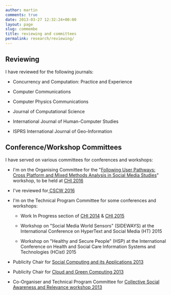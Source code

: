 ```yaml
---
author: martin
comments: true
date: 2013-03-27 12:32:24+00:00
layout: page
slug: commembe
title: reviewing and committees
permalink: research/reviewing/
---
```


## Reviewing



I have reviewed for the following journals:





  * Concurrency and Computation: Practice and Experience


  * Computer Communications


  * Computer Physics Communications


  * Journal of Computational Science


  * International Journal of Human-Computer Studies


  * ISPRS International Journal of Geo-Information





## Conference/Workshop Committees



I have served on various committees for conferences and workshops:





  * I'm on the Organising Committee for the "[Following User Pathways: Cross Platform and Mixed Methods Analysis in Social Media Studies](http://www.ksri.kit.edu/1516.php)" workshop, to be held at [CHI 2016](http://chi2016.acm.org/wp/)


  * I've reviewed for[ CSCW 2016](http://cscw.acm.org/2016/index.php)


  * I'm on the Technical Program Committee for some conferences and workshops:


    * Work In Progress section of [CHI 2014](http://chi2014.acm.org/) & [CHI 2015](http://chi2015.acm.org/)


    * Workshop on "Social Media World Sensors" (SIDEWAYS) at the International Conference on HyperText and Social Media (HT) 2015


    * Workshop on "Healthy and Secure People" (HSP) at the International Conference on Health and Social Care Information Systems and Technologies (HCist) 2015





  * Publicity Chair for [Social Computing and its Applications 2013](http://socialcloud.aifb.uni-karlsruhe.de/confs/SCA2013/)


  * Publicity Chair for [Cloud and Green Computing 2013](http://socialcloud.aifb.uni-karlsruhe.de/confs/CGC2013/)


  * Co-Organiser and Technical Program Committee for [Collective Social Awareness and Relevance workshop 2013](http://www.cs.cf.ac.uk/csar)
